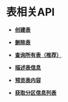 # 表相关API<a name="dli_02_0031"></a>

-   **[创建表](创建表.md)**  

-   **[删除表](删除表.md)**  

-   **[查询所有表（推荐）](查询所有表（推荐）.md)**  

-   **[描述表信息](描述表信息.md)**  

-   **[预览表内容](预览表内容.md)**  

-   **[获取分区信息列表](获取分区信息列表.md)**  


